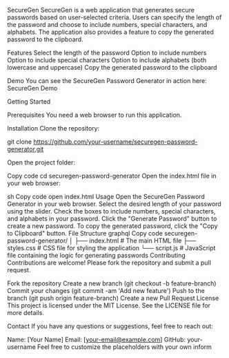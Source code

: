 SecureGen 
SecureGen is a web application that generates secure passwords based on user-selected criteria. Users can specify the length of the password and choose to include numbers, special characters, and alphabets. The application also provides a feature to copy the generated password to the clipboard.

Features
Select the length of the password
Option to include numbers
Option to include special characters
Option to include alphabets (both lowercase and uppercase)
Copy the generated password to the clipboard

Demo
You can see the SecureGen Password Generator in action here: SecureGen Demo

Getting Started

Prerequisites
You need a web browser to run this application.

Installation
Clone the repository:


git clone https://github.com/your-username/securegen-password-generator.git

Open the project folder:


Copy code
cd securegen-password-generator
Open the index.html file in your web browser:

sh
Copy code
open index.html
Usage
Open the SecureGen Password Generator in your web browser.
Select the desired length of your password using the slider.
Check the boxes to include numbers, special characters, and alphabets in your password.
Click the "Generate Password" button to create a new password.
To copy the generated password, click the "Copy to Clipboard" button.
File Structure
graphql
Copy code
securegen-password-generator/
│
├── index.html        # The main HTML file
├── styles.css        # CSS file for styling the application
└── script.js         # JavaScript file containing the logic for generating passwords
Contributing
Contributions are welcome! Please fork the repository and submit a pull request.

Fork the repository
Create a new branch (git checkout -b feature-branch)
Commit your changes (git commit -am 'Add new feature')
Push to the branch (git push origin feature-branch)
Create a new Pull Request
License
This project is licensed under the MIT License. See the LICENSE file for more details.

Contact
If you have any questions or suggestions, feel free to reach out:

Name: [Your Name]
Email: [your-email@example.com]
GitHub: your-username
Feel free to customize the placeholders with your own inform